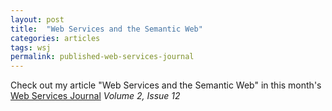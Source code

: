 ```yaml
---
layout: post
title:  "Web Services and the Semantic Web"
categories: articles
tags: wsj 
permalink: published-web-services-journal
---
```


Check out my article "Web Services and the Semantic Web" in this month's [Web Services Journal](http://cloudcomputing.sys-con.com/node/39631) *Volume 2, Issue 12*